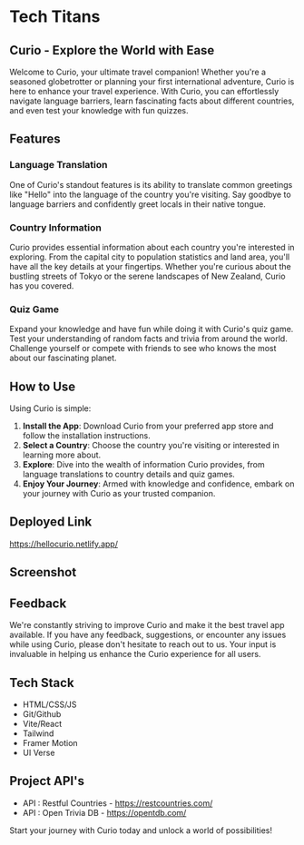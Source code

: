 # Tech Titans

## Curio - Explore the World with Ease

Welcome to Curio, your ultimate travel companion! Whether you're a seasoned globetrotter or planning your first international adventure, Curio is here to enhance your travel experience. With Curio, you can effortlessly navigate language barriers, learn fascinating facts about different countries, and even test your knowledge with fun quizzes.

## Features

### Language Translation

One of Curio's standout features is its ability to translate common greetings like "Hello" into the language of the country you're visiting. Say goodbye to language barriers and confidently greet locals in their native tongue.

### Country Information

Curio provides essential information about each country you're interested in exploring. From the capital city to population statistics and land area, you'll have all the key details at your fingertips. Whether you're curious about the bustling streets of Tokyo or the serene landscapes of New Zealand, Curio has you covered.

### Quiz Game

Expand your knowledge and have fun while doing it with Curio's quiz game. Test your understanding of random facts and trivia from around the world. Challenge yourself or compete with friends to see who knows the most about our fascinating planet.

## How to Use

Using Curio is simple:

1. **Install the App**: Download Curio from your preferred app store and follow the installation instructions.
2. **Select a Country**: Choose the country you're visiting or interested in learning more about.
3. **Explore**: Dive into the wealth of information Curio provides, from language translations to country details and quiz games.
4. **Enjoy Your Journey**: Armed with knowledge and confidence, embark on your journey with Curio as your trusted companion.

## Deployed Link 

https://hellocurio.netlify.app/

## Screenshot



## Feedback

We're constantly striving to improve Curio and make it the best travel app available. If you have any feedback, suggestions, or encounter any issues while using Curio, please don't hesitate to reach out to us. Your input is invaluable in helping us enhance the Curio experience for all users.

## Tech Stack

- HTML/CSS/JS
- Git/Github
- Vite/React
- Tailwind
- Framer Motion
- UI Verse

## Project API's

- API : Restful Countries - <https://restcountries.com/>
- API : Open Trivia DB - <https://opentdb.com/>

Start your journey with Curio today and unlock a world of possibilities!
